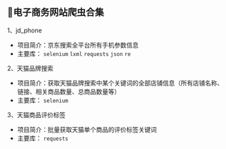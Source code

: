 ## :rocket:电子商务网站爬虫合集
1、jd_phone
- 项目简介：京东搜索全平台所有手机参数信息
- 主要库：
`selenium`
`lxml`
`requests`
`json`
`re`

2、天猫品牌搜索
- 项目简介：获取天猫品牌搜索中某个关键词的全部店铺信息（所有店铺名称、链接、相关商品数量、总商品数量等）
- 主要库：
`selenium`

3、天猫商品评价标签
- 项目简介：批量获取天猫单个商品的评价标签关键词
- 主要库：
`requests`


